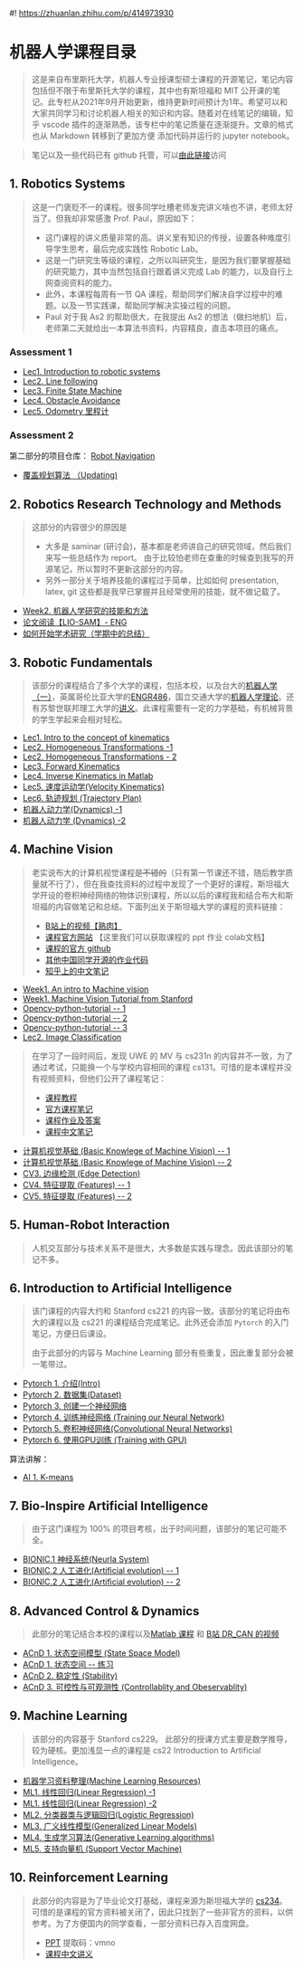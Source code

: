 #! https://zhuanlan.zhihu.com/p/414973930
# 机器人学课程目录

>这是来自布里斯托大学，机器人专业授课型硕士课程的开源笔记，笔记内容包括但不限于布里斯托大学的课程，其中也有斯坦福和 MIT 公开课的笔记。此专栏从2021年9月开始更新，维持更新时间预计为1年。希望可以和大家共同学习和讨论机器人相关的知识和内容。随着对在线笔记的编辑，知乎 vscode 插件的逐渐熟悉，该专栏中的笔记质量在逐渐提升。文章的格式也从 Markdown 转移到了更加方便 添加代码并运行的 jupyter notebook。

>笔记以及一些代码已有 github 托管，可以[由此链接](https://github.com/Alexbeast-CN/Uob_Robotics)访问
## 1. Robotics Systems

> 这是一门褒贬不一的课程。很多同学吐槽老师发完讲义啥也不讲，老师太好当了。但我却非常感激 Prof. Paul，原因如下：
> - 这门课程的讲义质量非常的高。讲义里有知识的传授，设置各种难度引导学生思考，最后完成实践性 Robotic Lab。
> - 这是一门研究生等级的课程，之所以叫研究生，是因为我们要掌握基础的研究能力，其中当然包括自行跟着讲义完成 Lab 的能力，以及自行上网查阅资料的能力。
> - 此外，本课程每周有一节 QA 课程，帮助同学们解决自学过程中的难题。以及一节实践课，帮助同学解决实操过程的问题。
> - Paul 对于我 As2 的帮助很大，在我提出 As2 的想法（做扫地机）后，老师第二天就给出一本算法书资料，内容精良，直击本项目的痛点。

### Assessment 1

- [Lec1. Introduction to robotic systems](https://zhuanlan.zhihu.com/p/414973593)
- [Lec2. Line following](https://zhuanlan.zhihu.com/p/416903088)
- [Lec3. Finite State Machine ](https://zhuanlan.zhihu.com/p/419237739)
- [Lec4. Obstacle Avoidance](https://zhuanlan.zhihu.com/p/423815444)
- [Lec5. Odometry 里程计](https://zhuanlan.zhihu.com/p/425715294)

### Assessment 2

第二部分的项目仓库： [Robot Navigation](https://github.com/Alexbeast-CN/Robot_navigation_webots)

- [覆盖规划算法 （Updating)](https://zhuanlan.zhihu.com/p/430612058)

## 2. Robotics Research Technology and Methods

> 这部分的内容很少的原因是
> - 大多是 saminar (研讨会)，基本都是老师讲自己的研究领域，然后我们来写一些总结作为 report。 由于比较怕老师在查重的时候查到我写的开源笔记，所以暂时不更新这部分的内容。
> - 另外一部分关于培养技能的课程过于简单，比如如何 presentation, latex, git 这些都是我早已掌握并且经常使用的技能，就不做记载了。

- [Week2. 机器人学研究的技能和方法](https://zhuanlan.zhihu.com/p/419711214)
- [论文阅读【LIO-SAM】- ENG](https://zhuanlan.zhihu.com/p/420382484)
- [如何开始学术研究（学期中的总结）](https://zhuanlan.zhihu.com/p/435485456)
  
## 3. Robotic Fundamentals

> 该部分的课程结合了多个大学的课程，包括本校，以及台大的[机器人学（一）](https://www.coursera.org/learn/robotics1/home/welcome)，英属哥伦比亚大学的[ENGR486](https://www.youtube.com/playlist?list=PLJzZfbLAMTelwaLxFXteeblbY2ytU2AxX)，国立交通大学的[机器人学理论](https://www.bilibili.com/video/BV19z4y197cf?p=16)。还有苏黎世联邦理工大学的[讲义](https://ethz.ch/content/dam/ethz/special-interest/mavt/robotics-n-intelligent-systems/rsl-dam/documents/RobotDynamics2017/RD_HS2017script.pdf)。此课程需要有一定的力学基础，有机械背景的学生学起来会相对轻松。

- [Lec1. Intro to the concept of kinematics](https://zhuanlan.zhihu.com/p/420409297)
- [Lec2. Homogeneous Transformations -1](https://zhuanlan.zhihu.com/p/423386635)
- [Lec2. Homogeneous Transformations - 2](https://zhuanlan.zhihu.com/p/426121325)
- [Lec3. Forward Kinematics](https://zhuanlan.zhihu.com/p/426994048)
- [Lec4. Inverse Kinematics in Matlab](https://zhuanlan.zhihu.com/p/430060490)
- [Lec5. 速度运动学(Velocity Kinematics)](https://zhuanlan.zhihu.com/p/445449208)
- [Lec6. 轨迹规划 (Trajectory Plan)](https://zhuanlan.zhihu.com/p/445941991)
- [机器人动力学(Dynamics) -1](https://zhuanlan.zhihu.com/p/460582634)
- [机器人动力学 (Dynamics) -2](https://zhuanlan.zhihu.com/p/460840272)

## 4. Machine Vision

> 老实说布大的计算机视觉课程~~是不错的~~（只有第一节课还不错，随后教学质量就不行了），但在我查找资料的过程中发现了一个更好的课程，斯坦福大学开设的卷积神经网络的物体识别课程，所以以后的课程我和结合布大和斯坦福的内容做笔记和总结。下面列出关于斯坦福大学的课程的资料链接：
> - [B站上的视频【熟肉】](https://www.bilibili.com/video/BV1nJ411z7fe?p=4)
> - [课程官方网站](http://cs231n.stanford.edu/) 【这里我们可以获取课程的 ppt 作业 colab文档】
> - [课程的官方 github](https://cs231n.github.io/)
> - [其他中国同学开源的作业代码](https://github.com/Halfish/cs231n)
> - [知乎上的中文笔记]( https://zhuanlan.zhihu.com/p/21930884)

- [Week1. An intro to Machine vision](https://zhuanlan.zhihu.com/p/421190397)
- [Week1. Machine Vision Tutorial from Stanford](https://zhuanlan.zhihu.com/p/422599653)
- [Opencv-python-tutorial -- 1](https://zhuanlan.zhihu.com/p/425297752)
- [Opencv-python-tutorial -- 2](https://zhuanlan.zhihu.com/p/426575079)
- [Opencv-python-tutorial -- 3](https://zhuanlan.zhihu.com/p/427681879)
- [Lec2. Image Classification](https://zhuanlan.zhihu.com/p/428291683)

> 在学习了一段时间后，发现 UWE 的 MV 与 cs231n 的内容并不一致，为了通过考试，只能换一个与学校内容相同的课程 cs131。可惜的是本课程并没有视频资料，但他们公开了课程笔记：
> - [课程教程](http://vision.stanford.edu/teaching/cs131_fall1920/syllabus.html)
> - [官方课程笔记](https://github.com/StanfordVL/CS131_notes)
> - [课程作业及答案](https://github.com/StanfordVL/CS131_release)
> - [课程中文笔记](https://github.com/zhaoxiongjun/CS131_notes_zh-CN)

- [计算机视觉基础 (Basic Knowlege of Machine Vision) -- 1](https://zhuanlan.zhihu.com/p/438616510)
- [计算机视觉基础 (Basic Knowlege of Machine Vision) -- 2](https://zhuanlan.zhihu.com/p/444536065)
- [CV3. 边缘检测 (Edge Detection)](https://zhuanlan.zhihu.com/p/446867045)
- [CV4. 特征提取 (Features) -- 1](https://zhuanlan.zhihu.com/p/448798850)
- [CV5. 特征提取 (Features) -- 2](https://zhuanlan.zhihu.com/p/449929845)

## 5. Human-Robot Interaction

> 人机交互部分与技术关系不是很大，大多数是实践与理念。因此该部分的笔记不多。

## 6. Introduction to Artificial Intelligence

> 该门课程的内容大约和 Stanford cs221 的内容一致。该部分的笔记将由布大的课程以及 cs221 的课程结合完成笔记。此外还会添加 `Pytorch` 的入门笔记，方便日后课设。
>
> 由于此部分的内容与 Machine Learning 部分有些重复，因此重复部分会被一笔带过。

- [Pytorch 1. 介绍(Intro)](https://zhuanlan.zhihu.com/p/462272150) 
- [Pytorch 2. 数据集(Dataset)](https://zhuanlan.zhihu.com/p/462272165)
- [Pytorch 3. 创建一个神经网络](https://zhuanlan.zhihu.com/p/462359836)
- [Pytorch 4. 训练神经网络 (Training our Neural Network)](https://zhuanlan.zhihu.com/p/462610796)
- [Pytorch 5. 卷积神经网络(Convolutional Neural Networks)](https://zhuanlan.zhihu.com/p/463301002)
- [Pytorch 6. 使用GPU训练 (Training with GPU)](https://zhuanlan.zhihu.com/p/463450064)

算法讲解：

- [AI 1. K-means ](https://zhuanlan.zhihu.com/p/466029135)

## 7. Bio-Inspire Artificial Intelligence

> 由于这门课程为 100% 的项目考核，出于时间问题，该部分的笔记可能不全。

- [BIONIC.1 神经系统(Neurla System)](https://zhuanlan.zhihu.com/p/461904298)
- [BIONIC.2 人工进化(Artificial evolution) -- 1](https://zhuanlan.zhihu.com/p/465160379)
- [BIONIC.2 人工进化(Artificial evolution) -- 2](https://zhuanlan.zhihu.com/p/465160895)

## 8. Advanced Control & Dynamics

> 此部分的笔记结合本校的课程以及[Matlab 课程](https://www.youtube.com/watch?v=hpeKrMG-WP0&t=44s&ab_channel=MATLAB) 和 [B站 DR_CAN 的视频](https://space.bilibili.com/230105574/channel/series)

- [ACnD 1. 状态空间模型 (State Space Model)](https://zhuanlan.zhihu.com/p/466790657)
- [ACnD 1. 状态空间 -- 练习](https://zhuanlan.zhihu.com/p/467039497)
- [ACnD 2. 稳定性 (Stability)](https://zhuanlan.zhihu.com/p/467088278)
- [ACnD 3. 可控性与可观测性 (Controllablity and Obeservablity)](https://zhuanlan.zhihu.com/p/467542401)

## 9. Machine Learning

> 该部分的内容基于 Stanford cs229。 此部分的授课方式主要是数学推导，较为硬核。更加浅显一点的课程是 cs22 Introduction to Artificial Intelligence。

- [机器学习资料整理(Machine Learning Resources)](https://zhuanlan.zhihu.com/p/450609713)
- [ML1. 线性回归(Linear Regression) -1](https://zhuanlan.zhihu.com/p/452328359)
- [ML1. 线性回归(Linear Regression) -2](https://zhuanlan.zhihu.com/p/454983290)
- [ML2. 分类器类与逻辑回归(Logistic Regression)](https://zhuanlan.zhihu.com/p/457618235)
- [ML3. 广义线性模型(Generalized Linear Models)](https://zhuanlan.zhihu.com/p/457975520)
- [ML4. 生成学习算法(Generative Learning algorithms)](https://zhuanlan.zhihu.com/p/458285940)
- [ML5. 支持向量机 (Support Vector Machine)](https://zhuanlan.zhihu.com/p/463908093)

## 10. Reinforcement Learning

> 此部分的内容是为了毕业论文打基础，课程来源为斯坦福大学的 [cs234](https://www.bilibili.com/video/BV1sb411s7eQ?from=search&seid=14467709922277911537&spm_id_from=333.337.0.0)。可惜的是课程的官方资料被关闭了，因此只找到了一些非官方的资料，以供参考。为了方便国内的同学查看，一部分资料已存入百度网盘。
> - [PPT](https://pan.baidu.com/s/1h9YNIQ6QeAmLU8N4IOOt9g) 提取码：vmno
> - [课程中文讲义](https://github.com/apachecn/stanford-cs234-notes-zh)

